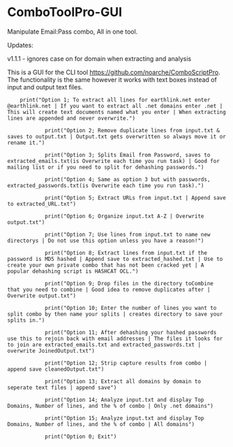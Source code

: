 # ComboToolPro-GUI
Manipulate Email:Pass combo, All in one tool. 



Updates: 

v1.1.1 - ignores case on for domain when extracting and analysis

This is a GUI for the CLI tool https://github.com/noarche/ComboScriptPro. The functionality is the same however it works with text boxes instead of input and output text files. 

        print("Option 1; To extract all lines for earthlink.net enter @earthlink.net | If you want to extract all .net domains enter .net | This will create text documents named what you enter | When extracting lines are appended and never overwrite.")
       
				print("Option 2; Remove duplicate lines from input.txt & saves to output.txt | Output.txt gets overwritten so always move it or rename it.") 
        
				print("Option 3; Splits Email from Password, saves to extracted_emails.txt(is Overwrite each time you run task) | Good for mailing list or if you need to split for dehashing passwords.")
        
				print("Option 4; Same as option 3 but with passwords, extracted_passwords.txt(is Overwrite each time you run task).")
        
				print("Option 5; Extract URLs from input.txt | Append save to extracted_URL.txt")  
        
				print("Option 6; Organize input.txt A-Z | Overwrite output.txt")
        
				print("Option 7; Use lines from input.txt to name new directorys | Do not use this option unless you have a reason!")
        
				print("Option 8; Extract lines from input.txt if the password is MD5 hashed | Append save to extracted_hashed.txt | Use to create your own private combo that has not been cracked yet | A popular dehashing script is HASHCAT OCL.") 
        
				print("Option 9; Drop files in the directory toCombine that you need to combine | Good idea to remove duplicates after | Overwrite output.txt")
        
				print("Option 10; Enter the number of lines you want to split combo by then name your splits | creates directory to save your splits in.")
        
				print("Option 11; After dehashing your hashed passwords use this to rejoin back with email addresses | The files it looks for to join are extracted_emails.txt and extracted_passwords.txt | overwrite JoinedOutput.txt")
        
				print("Option 12; Strip capture results from combo | append save cleanedOutput.txt")
        
				print("Option 13; Extract all domains by domain to seperate text files | append save")
        
				print("Option 14; Analyze input.txt and display Top Domains, Number of lines, and the % of combo | Only .net domains")
        
				print("Option 15; Analyze input.txt and display Top Domains, Number of lines, and the % of combo | All domains")
        
				print("Option 0; Exit")
